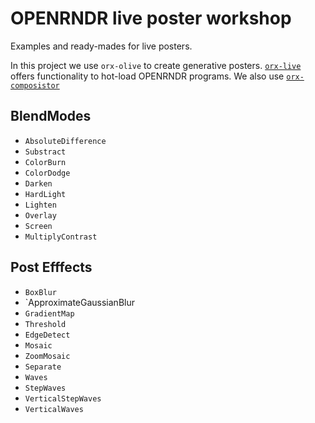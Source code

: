 # OPENRNDR live poster workshop

Examples and ready-mades for live posters.

In this project we use `orx-olive` to create generative posters. [`orx-live`](https://github.com/openrndr/orx/tree/master/orx-olive) offers functionality to hot-load OPENRNDR programs. We also use [`orx-composistor`](https://github.com/openrndr/orx/tree/master/orx-compositor)

## BlendModes

 * `AbsoluteDifference`
 * `Substract`
 * `ColorBurn`
 * `ColorDodge`
 * `Darken`
 * `HardLight`
 * `Lighten`
 * `Overlay`
 * `Screen`
 * `MultiplyContrast`
 
## Post Efffects

* `BoxBlur`
* `ApproximateGaussianBlur
* `GradientMap`
* `Threshold`
* `EdgeDetect`
* `Mosaic`
* `ZoomMosaic`
* `Separate`
* `Waves`
* `StepWaves`
* `VerticalStepWaves`
* `VerticalWaves`
